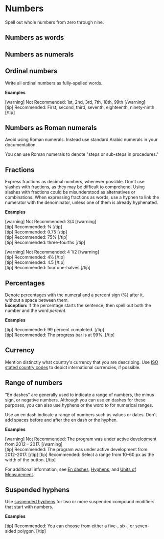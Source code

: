 # Numbers

Spell out whole numbers from zero through nine.

## Numbers as words

## Numbers as numerals

## Ordinal numbers

Write all ordinal numbers as fully-spelled words.

**Examples**  

[warning] Not Recommended: 1st, 2nd, 3rd, 7th, 18th, 99th [/warning]  
[tip] Recommended: First, second, third, seventh, eighteenth, ninety-ninth [/tip]  

## Numbers as Roman numerals

Avoid using Roman numerals. Instead use standard Arabic numerals in your documentation.

You can use Roman numerals to denote "steps or sub-steps in procedures."

## Fractions

Express fractions as decimal numbers, whenever possible. Don't use slashes with fractions, as they may be difficult to comprehend. Using slashes with fractions could be misunderstood as alternatives or combinations. When expressing fractions as words, use a hyphen to link the numerator with the denominator, unless one of them is already hyphenated.

**Examples**  

[warning] Not Recommended: 3/4 [/warning]  
[tip] Recommended: ¾ [/tip]  
[tip] Recommended: 0.75 [/tip]  
[tip] Recommended: 75% [/tip]  
[tip] Recommended: three-fourths [/tip]  

[warning] Not Recommended: 4 1/2 [/warning]  
[tip] Recommended: 4½ [/tip]  
[tip] Recommended: 4.5 [/tip]  
[tip] Recommended: four one-halves [/tip]  

## Percentages

Denote percentages with the numeral and a percent sign (%) after it, without a space between them.  
**Exception:** If the percentage starts the sentence, then spell out both the number and the word *percent*.

**Examples**  

[tip] Recommended: 99 percent completed. [/tip]  
[tip] Recommended: The progress bar is at 99%. [/tip]  

## Currency

Mention distinctly what country's currency that you are describing. Use [ISO stated country codes](https://en.wikipedia.org/wiki/ISO_4217#Active_codes) to depict international currencies, if possible.

## Range of numbers

"En dashes" are generally used to indicate a range of numbers, the minus sign, or negative numbers. Although you can use en dashes for these purposes, you can also use hyphens or the word *to* for numerical ranges.

Use an en dash indicate a range of numbers such as values or dates. Don't add spaces before and after the en dash or the hyphen.

**Examples**  

[warning] Not Recommended: The program was under active development from 2012 – 2017.  [/warning]  
[tip] Recommended: The program was under active development from 2012–2017. [/tip]
[tip] Recommended: Select a range from 10–60 px as the width of the button. [/tip]

For additional information, see [En dashes](), [Hyphens](), and [Units of Measurement]().

## Suspended hyphens

Use [suspended hyphens]() for two or more suspended compound modifiers that start with numbers.

**Examples**  

[tip] Recommended: You can choose from either a five-, six-, or seven-sided polygon. [/tip]

